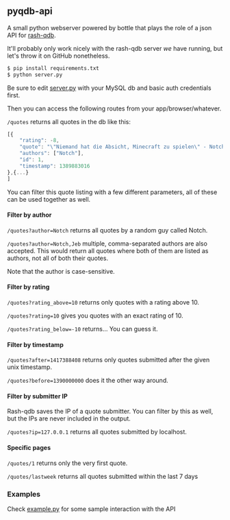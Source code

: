 ## pyqdb-api

A small python webserver powered by bottle that plays the role of a json API for [rash-qdb](https://github.com/paxed/rash-qdb-fork).

It'll probably only work nicely with the rash-qdb server *we* have running, but let's throw it on GitHub nonetheless.

```sh
$ pip install requirements.txt
$ python server.py
```

Be sure to edit [server.py](https://github.com/kiliankoe/pyqdb-api/blob/master/server.py) with your MySQL db and basic auth credentials first.

Then you can access the following routes from your app/browser/whatever.

`/quotes` returns all quotes in the db like this:
```js
[{
    "rating": -8,
    "quote": "\"Niemand hat die Absicht, Minecraft zu spielen\" - Notch",
    "authors": ["Notch"],
    "id": 1,
    "timestamp": 1389883016
},{...}
]
```

You can filter this quote listing with a few different parameters, all of these can be used together as well.

#### Filter by author

`/quotes?author=Notch` returns all quotes by a random guy called Notch.

`/quotes?author=Notch,Jeb` multiple, comma-separated authors are also accepted. This would return all quotes where both of them are listed as authors, not all of both their quotes.

Note that the author is case-sensitive.

#### Filter by rating

`/quotes?rating_above=10` returns only quotes with a rating above 10.

`/quotes?rating=10` gives you quotes with an exact rating of 10.

`/quotes?rating_below=-10` returns... You can guess it.

#### Filter by timestamp

`/quotes?after=1417388408` returns only quotes submitted after the given unix timestamp.

`/quotes?before=1390000000` does it the other way around.

#### Filter by submitter IP

Rash-qdb saves the IP of a quote submitter. You can filter by this as well, but the IPs are never included in the output.

`/quotes?ip=127.0.0.1` returns all quotes submitted by localhost.

#### Specific pages

`/quotes/1` returns only the very first quote.

`/quotes/lastweek` returns all quotes submitted within the last 7 days


### Examples

Check [example.py](https://github.com/kiliankoe/pyqdb-api/blob/master/example.py) for some sample interaction with the API
